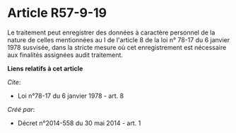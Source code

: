 # Article R57-9-19

Le traitement peut enregistrer des données à caractère personnel de la nature de celles mentionnées au I de l'article 8 de la
loi n° 78-17 du 6 janvier 1978 susvisée, dans la stricte mesure où cet enregistrement est nécessaire aux finalités assignées
audit traitement.

**Liens relatifs à cet article**

_Cite_:

  - Loi n°78-17 du 6 janvier 1978 - art. 8

_Créé par_:

  - Décret n°2014-558 du 30 mai 2014 - art. 1
